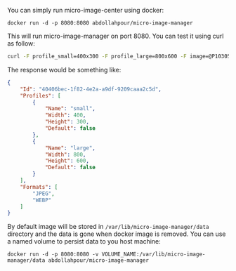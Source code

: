 You can simply run micro-image-center using docker:

    docker run -d -p 8080:8080 abdollahpour/micro-image-manager

This will run micro-image-manager on port 8080. You can test it using curl as follow:

```bash
curl -F profile_small=400x300 -F profile_large=800x600 -F image=@P1030558.JPG http://localhost:8080/api/v1/images
```

The response would be something like:

```json
{
    "Id": "40406bec-1f82-4e2a-a9df-9209caaa2c5d",
    "Profiles": [
        {
            "Name": "small",
            "Width": 400,
            "Height": 300,
            "Default": false
        },
        {
            "Name": "large",
            "Width": 800,
            "Height": 600,
            "Default": false
        }
    ],
    "Formats": [
        "JPEG",
        "WEBP"
    ]
}
```

By default image will be stored in `/var/lib/micro-image-manager/data` directory and the data is gone when docker image is removed. You can use a named volume to persist data to you host machine:

    docker run -d -p 8080:8080 -v VOLUME_NAME:/var/lib/micro-image-manager/data abdollahpour/micro-image-manager